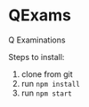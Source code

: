 # QExams
Q Examinations

Steps to install:

1. clone from git
2. run `npm install`
3. run `npm start`
